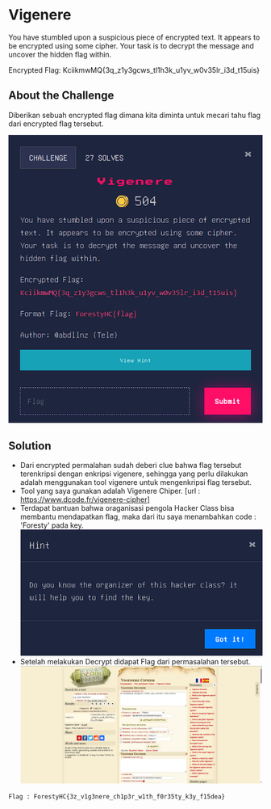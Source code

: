 # Vigenere
You have stumbled upon a suspicious piece of encrypted text. It appears to be encrypted using some cipher. Your task is to decrypt the message and uncover the hidden flag within.

Encrypted Flag: KciikmwMQ{3q_z1y3gcws_tl1h3k_u1yv_w0v35lr_i3d_t15uis}

## About the Challenge
Diberikan sebuah encrypted flag dimana kita diminta untuk mecari tahu flag dari encrypted flag tersebut.

![preview](images/Problem_Vigenere.png)

## Solution
- Dari encrypted permalahan sudah deberi clue bahwa flag tersebut terenkripsi dengan enkripsi vigenere, sehingga yang perlu dilakukan adalah menggunakan tool vigenere untuk mengenkripsi flag tersebut.
- Tool yang saya gunakan adalah Vigenere Chiper. [url : https://www.dcode.fr/vigenere-cipher]
- Terdapat bantuan bahwa oraganisasi pengola Hacker Class bisa membantu mendapatkan flag, maka dari itu saya menambahkan code : 'Foresty' pada key.
  ![preview](images/Hint_Vigenere.png)
- Setelah melakukan Decrypt didapat Flag dari permasalahan tersebut.
![preview](images/Result_Vigenere.png)

```
Flag : ForestyHC{3z_v1g3nere_ch1p3r_w1th_f0r35ty_k3y_f15dea}
```
